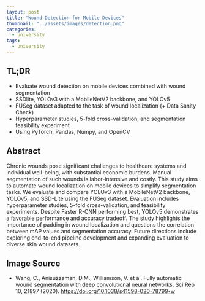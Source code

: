 ```yaml
---
layout: post
title: "Wound Detection for Mobile Devices"
thumbnail: "../assets/images/detection.png"
categories:
  - university
tags:
  - university
---
```


## TL;DR

- Evaluate wound detection on mobile devices combined with wound segmentation
- SSDlite, YOLOv3 with a MobileNetV2 backbone, and YOLOv5
- FUSeg dataset adapted to the task of wound localization (+ Data Sanity Check)
- Hyperparameter studies, 5-fold cross-validation, and segmentation feasibility experiment
- Using PyTorch, Pandas, Numpy, and OpenCV

## Abstract

Chronic wounds pose significant challenges to healthcare systems and individual well-being, with substantial economic burdens. Manual segmentation of such wounds is labor-intensive and costly. This study aims to automate wound localization on mobile devices to simplify segmentation tasks. We evaluate and compare YOLOv3 with a MobileNetV2 backbone, YOLOv5, and SSD-Lite using the FUSeg dataset. Evaluation includes hyperparameter studies, 5-fold cross-validation, and feasibility experiments. Despite Faster R-CNN performing best, YOLOv5 demonstrates a favorable performance and accuracy tradeoff. The study highlights the importance of padding in wound localization and questions the correlation between mAP values and segmentation accuracy. Future directions include exploring end-to-end pipeline development and expanding evaluation to diverse skin wound datasets.

## Image Source

- Wang, C., Anisuzzaman, D.M., Williamson, V. et al. Fully automatic wound segmentation with deep convolutional neural networks. Sci Rep 10, 21897 (2020). https://doi.org/10.1038/s41598-020-78799-w